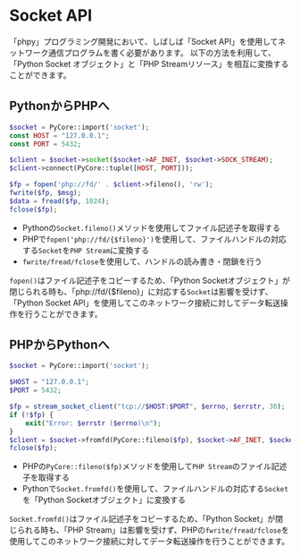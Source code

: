 Socket API
=====
「phpy」プログラミング開発において、しばしば「Socket API」を使用してネットワーク通信プログラムを書く必要があります。
以下の方法を利用して、「Python Socket オブジェクト」と「PHP Streamリソース」を相互に変換することができます。

PythonからPHPへ
-----
```php
$socket = PyCore::import('socket');
const HOST = "127.0.0.1";
const PORT = 5432;

$client = $socket->socket($socket->AF_INET, $socket->SOCK_STREAM);
$client->connect(PyCore::tuple([HOST, PORT]));

$fp = fopen('php://fd/' . $client->fileno(), 'rw');
fwrite($fp, $msg);
$data = fread($fp, 1024);
fclose($fp);
```

- Pythonの`Socket.fileno()`メソッドを使用してファイル記述子を取得する
- PHPで`fopen('php://fd/{$fileno}')`を使用して、ファイルハンドルの対応する`Socket`を`PHP Stream`に変換する
- `fwrite/fread/fclose`を使用して、ハンドルの読み書き・閉鎖を行う

`fopen()`はファイル記述子をコピーするため、「Python Socketオブジェクト」が閉じられる時も、「php://fd/{$fileno}」に対応する`Socket`は影響を受けず、「Python Socket API」を使用してこのネットワーク接続に対してデータ転送操作を行うことができます。

PHPからPythonへ
----
```php
$socket = PyCore::import('socket');

$HOST = "127.0.0.1";
$PORT = 5432;

$fp = stream_socket_client("tcp://$HOST:$PORT", $errno, $errstr, 30);
if (!$fp) {
    exit("Error: $errstr ($errno)\n");
}
$client = $socket->fromfd(PyCore::fileno($fp), $socket->AF_INET, $socket->SOCK_STREAM);
fclose($fp);
```

- PHPの`PyCore::fileno($fp)`メソッドを使用して`PHP Stream`のファイル記述子を取得する
- Pythonで`Socket.fromfd()`を使用して、ファイルハンドルの対応する`Socket`を「Python Socketオブジェクト」に変換する

`Socket.fromfd()`はファイル記述子をコピーするため、「Python Socket」が閉じられる時も、「PHP Stream」は影響を受けず、PHPの`fwrite/fread/fclose`を使用してこのネットワーク接続に対してデータ転送操作を行うことができます。
